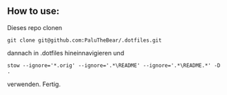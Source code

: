 ## How to use:

Dieses repo clonen

    git clone git@github.com:PaluTheBear/.dotfiles.git

dannach in .dotfiles hineinnavigieren und

    stow --ignore='*.orig' --ignore='.*\README' --ignore='.*\README.*' -D .

verwenden. Fertig.
